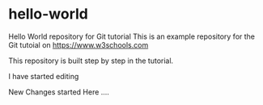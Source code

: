 # hello-world
Hello World repository for Git tutorial
This is an example repository for the Git tutoial on https://www.w3schools.com

This repository is built step by step in the tutorial.

I have started editing

New Changes started Here ....
